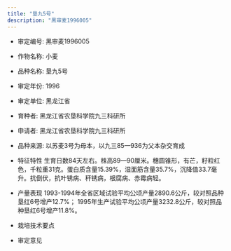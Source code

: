 ```yaml
---
title: "垦九5号"
description: "黑审麦1996005"
---
```

* 审定编号:  黑审麦1996005

*  作物名称:  小麦

*  品种名称:  垦九5号

*  审定年份:  1996

*  审定单位:  黑龙江省

* 育种者:  黑龙江省农垦科学院九三科研所

*  申请者:  黑龙江省农垦科学院九三科研所

*  品种来源:  以苏麦3号为母本，以九三85—936为父本杂交育成

*  特征特性
生育日数84天左右。株高89—90厘米。穗圆锥形，有芒，籽粒红色，千粒重31克。蛋白质含量15.39%，湿面筋含量35.7%，沉降值33.7毫升。抗倒伏，抗叶锈病、秆锈病，根腐病、赤霉病轻。

*  产量表现
1993-1994年全省区域试验平均公顷产量2890.6公斤，较对照品种垦红6号增产12.7%； 1995年生产试验平均公顷产量3232.8公斤，较对照品种垦红6号增产11.8%。

*  栽培技术要点


*  审定意见

